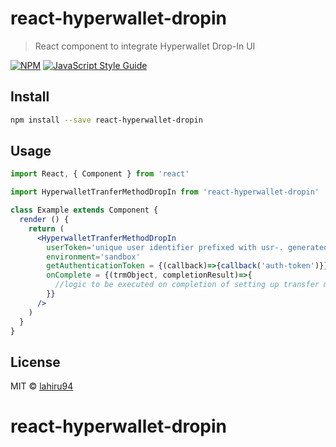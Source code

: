 # react-hyperwallet-dropin

> React component to integrate Hyperwallet Drop-In UI

[![NPM](https://img.shields.io/npm/v/react-hyperwallet-dropin.svg)](https://www.npmjs.com/package/react-hyperwallet-dropin) [![JavaScript Style Guide](https://img.shields.io/badge/code_style-standard-brightgreen.svg)](https://standardjs.com)

## Install

```bash
npm install --save react-hyperwallet-dropin
```

## Usage

```jsx
import React, { Component } from 'react'

import HyperwalletTranferMethodDropIn from 'react-hyperwallet-dropin'

class Example extends Component {
  render () {
    return (
      <HyperwalletTranferMethodDropIn
        userToken='unique user identifier prefixed with usr-. generated when creating a user'
        environment='sandbox'
        getAuthenticationToken = {(callback)=>{callback('auth-token')}} //token should be renewed every 10 mins
        onComplete = {(trmObject, completionResult)=>{
          //logic to be executed on completion of setting up transfer method.
        }}
      />
    )
  }
}
```

## License

MIT © [lahiru94](https://github.com/lahiru94)
# react-hyperwallet-dropin
